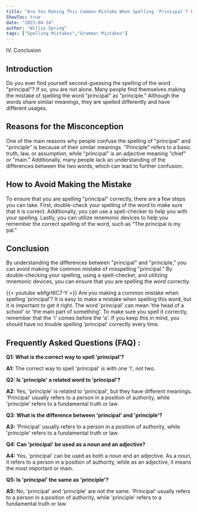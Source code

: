 ```yaml
---
title: "Are You Making This Common Mistake When Spelling 'Principal'? Find Out Now!"
ShowToc: true 
date: "2023-04-24"
author: "Willie Spring" 
tags: ["Spelling Mistakes","Grammar Mistakes"]
---
```

IV. Conclusion

## Introduction

Do you ever find yourself second-guessing the spelling of the word "principal"? If so, you are not alone. Many people find themselves making the mistake of spelling the word "principal" as "principle." Although the words share similar meanings, they are spelled differently and have different usages.

## Reasons for the Misconception

One of the main reasons why people confuse the spelling of "principal" and "principle" is because of their similar meanings. "Principle" refers to a basic truth, law, or assumption, while "principal" is an adjective meaning "chief" or "main." Additionally, many people lack an understanding of the differences between the two words, which can lead to further confusion.

## How to Avoid Making the Mistake

To ensure that you are spelling "principal" correctly, there are a few steps you can take. First, double-check your spelling of the word to make sure that it is correct. Additionally, you can use a spell-checker to help you with your spelling. Lastly, you can utilize mnemonic devices to help you remember the correct spelling of the word, such as "The principal is my pal."

## Conclusion

By understanding the differences between "principal" and "principle," you can avoid making the common mistake of misspelling "principal." By double-checking your spelling, using a spell-checker, and utilizing mnemonic devices, you can ensure that you are spelling the word correctly.

{{< youtube wbfgrI6C7-Y >}} 
Are you making a common mistake when spelling 'principal'? It is easy to make a mistake when spelling this word, but it is important to get it right. The word 'principal' can mean 'the head of a school' or 'the main part of something'. To make sure you spell it correctly, remember that the 'i' comes before the 'a'. If you keep this in mind, you should have no trouble spelling 'principal' correctly every time.

## Frequently Asked Questions (FAQ) :
**Q1: What is the correct way to spell 'principal'?**

**A1:** The correct way to spell 'principal' is with one 'l', not two.

**Q2: Is 'principle' a related word to 'principal'?**

**A2:** Yes, 'principle' is related to 'principal', but they have different meanings. 'Principal' usually refers to a person in a position of authority, while 'principle' refers to a fundamental truth or law.

**Q3: What is the difference between 'principal' and 'principle'?**

**A3:** 'Principal' usually refers to a person in a position of authority, while 'principle' refers to a fundamental truth or law.

**Q4: Can 'principal' be used as a noun and an adjective?**

**A4:** Yes, 'principal' can be used as both a noun and an adjective. As a noun, it refers to a person in a position of authority, while as an adjective, it means the most important or main.

**Q5: Is 'principal' the same as 'principle'?**

**A5:** No, 'principal' and 'principle' are not the same. 'Principal' usually refers to a person in a position of authority, while 'principle' refers to a fundamental truth or law.





